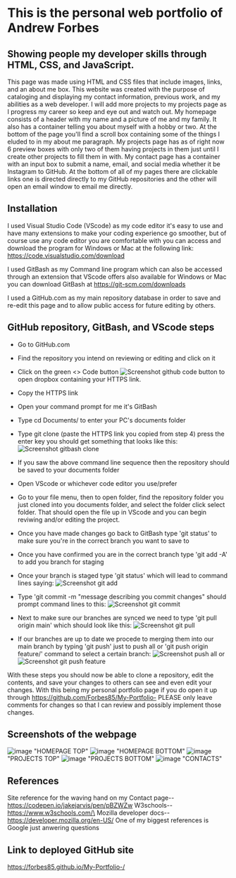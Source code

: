 # This is the personal web portfolio of Andrew Forbes

## Showing people my developer skills through HTML, CSS, and JavaScript.

This page was made using HTML and CSS files that include images, links, and an about me box. This website was created with the purpose of cataloging and displaying my contact information, previous work, and my abilities as a web developer. I will add more projects to my projects page as I progress my career so keep and eye out and watch out. My homepage consists of a header with my name and a picture of me and my family. It also has a container telling you about myself with a hobby or two. At the bottom of the page you'll find a scroll box containing some of the things I eluded to in my about me paragraph. My projects page has as of right now 6 preview boxes with only two of them having projects in them just until I create other projects to fill them in with. My contact page has a container with an input box to submit a name, email, and social media whether it be Instagram to GitHub. At the bottom of all of my pages there are clickable links one is directed directly to my GitHub repositories and the other will open an email window to email me directly.

## Installation

I used Visual Studio Code (VScode) as my code editor it's easy to use and have many extensions to make your coding experience go smoother, but of course use any code editor you are comfortable with you can access and download the program for Windows or Mac at the following link: https://code.visualstudio.com/download

I used GitBash as my Command line program which can also be accessed through an extension that VScode offers also available for Windows or Mac you can download GitBash at https://git-scm.com/downloads 

I used a GitHub.com as my main repository database in order to save and re-edit this page and to allow public access for future editing by others.
## GitHub repository, GitBash, and VScode steps 

- Go to GitHub.com

- Find the repository you intend on reviewing or editing and click on it

- Click on the green <> Code button ![Screenshot github code button](https://user-images.githubusercontent.com/124540000/229514443-755e8baf-cafc-4762-af1c-646a80a3c252.png) to open dropbox containing your HTTPS link. 

- Copy the HTTPS link

- Open your command prompt for me it's GitBash

- Type cd Documents/ to enter your PC's documents folder

- Type git clone (paste the HTTPS link you copied from step 4) press the enter key you should get something that looks like this: ![Screenshot gitbash clone](https://user-images.githubusercontent.com/124540000/229516874-f639bc0d-6096-40a2-947d-8223401eabe9.png)

- If you saw the above command line sequence then the repository should be saved to your documents folder

- Open VScode or whichever code editor you use/prefer 

- Go to your file menu, then to open folder, find the repository folder you just cloned into you documents folder, and select the folder click select folder. That should open the file up in VScode and you can begin reviwing and/or editing the project.

- Once you have made changes go back to GitBash type 'git status' to make sure you're in the correct branch you want to save to

- Once you have confirmed you are in the correct branch type 'git add -A' to add you branch for staging

- Once your branch is staged type 'git status' which will lead to command lines saying: ![Screenshot git add](https://user-images.githubusercontent.com/124540000/229523067-9166abd1-b1ef-421b-b654-8842aee93e01.png)

- Type 'git commit -m "message describing you commit changes" should prompt command lines to this: ![Screenshot git commit](https://user-images.githubusercontent.com/124540000/229523985-70a7fd6e-5120-4d70-a00b-ec5f3b259da8.png)

- Next to make sure our branches are synced we need to type 'git pull origin main' which should look like this: ![Screenshot git pull](https://user-images.githubusercontent.com/124540000/229524832-36e7edd8-6ab6-47f6-b9a9-6d1f4742ab0b.png)

- If our branches are up to date we procede to merging them into our main branch by typing 'git push' just to push all or 'git push origin feature/' command to select a certain branch: ![Screenshot push all](https://user-images.githubusercontent.com/124540000/229528348-ad6663c1-3d36-4fa8-9e58-db3217cbbdb2.png) or ![Screenshot git push feature](https://user-images.githubusercontent.com/124540000/229528688-5e40d5fb-fe47-4537-bfa7-3a824ef3c1be.png)

With these steps you should now be able to clone a repository, edit the contents, and save your changes to others can see and even edit your changes. With this being my personal portfolio page if you do open it up through https://github.com/Forbes85/My-Portfolio- PLEASE only leave comments for changes so that I can review and possibly implement those changes.

## Screenshots of the webpage

![image](https://user-images.githubusercontent.com/124540000/231637632-514bf2c5-8489-40bd-aa2e-ce19dc842920.png) "HOMEPAGE TOP"
![image](https://user-images.githubusercontent.com/124540000/231637803-aec592ba-6f37-425a-975f-8e32501eaa8c.png) "HOMEPAGE BOTTOM"
![image](https://user-images.githubusercontent.com/124540000/231637907-5ea15e81-7bbe-4a35-a43b-6b58c8a5c8c0.png) "PROJECTS TOP"
![image](https://user-images.githubusercontent.com/124540000/231638135-b57a0d96-72f7-4bcf-a301-02045d3ea7c8.png) "PROJECTS BOTTOM"
![image](https://user-images.githubusercontent.com/124540000/231638446-91456ede-2113-4cdb-b24d-5221b88be31e.png) "CONTACTS"

## References

Site reference for the waving hand on my Contact page--https://codepen.io/jakejarvis/pen/pBZWZw 
W3schools--https://www.w3schools.com/\
Mozilla developer docs--https://developer.mozilla.org/en-US/
One of my biggest references is Google just anwering questions 

## Link to deployed GitHub site

https://forbes85.github.io/My-Portfolio-/

